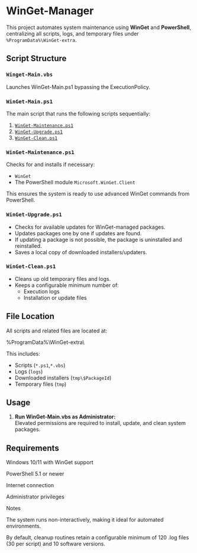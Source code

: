 # WinGet-Manager

This project automates system maintenance using **WinGet** and **PowerShell**, centralizing all scripts, logs, and temporary files under `%ProgramData%\WinGet-extra`.

## Script Structure

### `Winget-Main.vbs`
Launches WinGet-Main.ps1 bypassing the ExecutionPolicy.

### `WinGet-Main.ps1`
The main script that runs the following scripts sequentially:
1. [`WinGet-Maintenance.ps1`](#winget-maintenanceps1)
2. [`WinGet-Upgrade.ps1`](#winget-upgradeps1)
3. [`WinGet-Clean.ps1`](#winget-cleanps1)

### `WinGet-Maintenance.ps1`
Checks for and installs if necessary:
- `WinGet`
- The PowerShell module `Microsoft.WinGet.Client`

This ensures the system is ready to use advanced WinGet commands from PowerShell.

### `WinGet-Upgrade.ps1`
- Checks for available updates for WinGet-managed packages.
- Updates packages one by one if updates are found.
- If updating a package is not possible, the package is uninstalled and reinstalled.
- Saves a local copy of downloaded installers/updaters.

### `WinGet-Clean.ps1`
- Cleans up old temporary files and logs.
- Keeps a configurable minimum number of:
  - Execution logs
  - Installation or update files

## File Location

All scripts and related files are located at:

%ProgramData%\WinGet-extra\

This includes:
- Scripts (`*.ps1`,`*.vbs`)
- Logs (`logs`)
- Downloaded installers (`tmp\$PackageId`)
- Temporary files (`tmp`)

## Usage

1. **Run WinGet-Main.vbs as Administrator:**  
   Elevated permissions are required to install, update, and clean system packages.

## Requirements

Windows 10/11 with WinGet support

PowerShell 5.1 or newer

Internet connection

Administrator privileges


Notes

The system runs non-interactively, making it ideal for automated environments.

By default, cleanup routines retain a configurable minimum of 120 .log files (30 per script) and 10 software versions.
